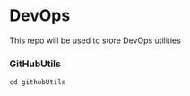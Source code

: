 
# DevOps

This repo will be used to store DevOps utilities 

### GitHubUtils

```
cd githubUtils	
```

